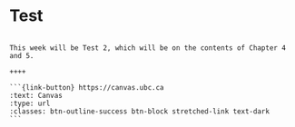 # Test

````{panels}

This week will be Test 2, which will be on the contents of Chapter 4 and 5.

++++ 

```{link-button} https://canvas.ubc.ca
:text: Canvas
:type: url
:classes: btn-outline-success btn-block stretched-link text-dark
```
````